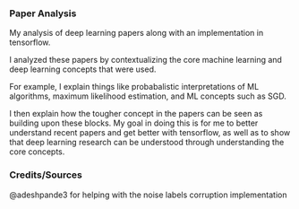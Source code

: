 ### Paper Analysis

My analysis of deep learning papers along with an implementation in tensorflow. 

I analyzed these papers by contextualizing the core machine learning and deep learning concepts that were used. 

For example, I explain things like probabalistic interpretations of ML algorithms, maximum likelihood estimation, and ML concepts such as SGD. 

I then explain how the tougher concept in the papers can be seen as building upon these blocks. 
My goal in doing this is for me to better understand recent papers and get better with tensorflow, as well as to show that deep learning research can be understood through understanding the core concepts. 

### Credits/Sources

@adeshpande3 for helping with the noise labels corruption implementation
